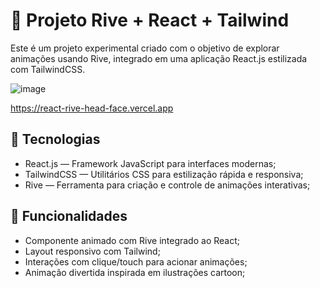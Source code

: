 # 🧠 Projeto Rive + React + Tailwind
Este é um projeto experimental criado com o objetivo de explorar animações usando Rive, integrado em uma aplicação React.js estilizada com TailwindCSS.

![image](https://github.com/user-attachments/assets/93eb9204-517a-4d28-9e72-1e1726a9897a)

https://react-rive-head-face.vercel.app

## 🚀 Tecnologias
- React.js — Framework JavaScript para interfaces modernas;
- TailwindCSS — Utilitários CSS para estilização rápida e responsiva;
- Rive — Ferramenta para criação e controle de animações interativas;

## 🧩 Funcionalidades
- Componente animado com Rive integrado ao React;
- Layout responsivo com Tailwind;
- Interações com clique/touch para acionar animações;
- Animação divertida inspirada em ilustrações cartoon;
